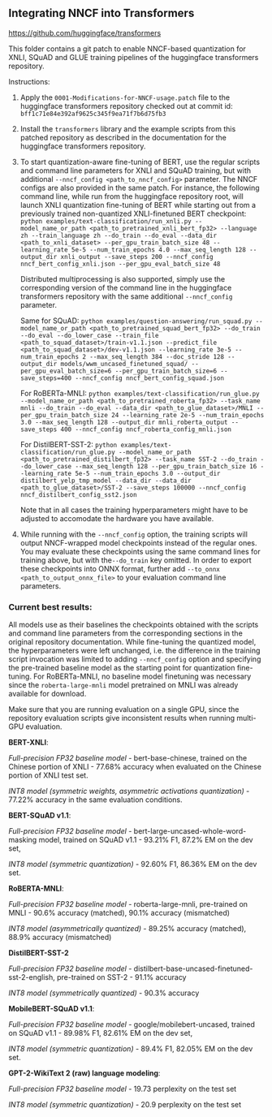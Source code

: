## Integrating NNCF into Transformers
https://github.com/huggingface/transformers

This folder contains a git patch to enable NNCF-based quantization for XNLI, SQuAD and GLUE training pipelines of the huggingface transformers repository. 

Instructions:
1. Apply the `0001-Modifications-for-NNCF-usage.patch` file to the huggingface transformers repository checked out at commit id: `bff1c71e84e392af9625c345f9ea71f7b6d75fb3`

2. Install the `transformers` library and the example scripts from this patched repository as described in the documentation for the huggingface transformers repository.

3. To start quantization-aware fine-tuning of BERT, use the regular scripts and command line parameters for XNLI and SQuAD training, but with additional `--nncf_config <path_to_nncf_config>` parameter. 
The NNCF configs are also provided in the same patch. 
For instance, the following command line, while run from the huggingface repository root, will launch XNLI quantization fine-tuning of BERT while starting out from a previously trained non-quantized XNLI-finetuned BERT checkpoint:
`python examples/text-classification/run_xnli.py --model_name_or_path <path_to_pretrained_xnli_bert_fp32> --language zh --train_language zh --do_train --do_eval --data_dir <path_to_xnli_dataset> --per_gpu_train_batch_size 48 --learning_rate 5e-5 --num_train_epochs 4.0 --max_seq_length 128 --output_dir xnli_output --save_steps 200 --nncf_config nncf_bert_config_xnli.json --per_gpu_eval_batch_size 48`

    Distributed multiprocessing is also supported, simply use the corresponding version of the command line in the huggingface transformers repository with the same additional `--nncf_config` parameter.

    Same for SQuAD:
    `python examples/question-answering/run_squad.py --model_name_or_path <path_to_pretrained_squad_bert_fp32> --do_train --do_eval --do_lower_case --train_file <path_to_squad_dataset>/train-v1.1.json --predict_file <path_to_squad_dataset>/dev-v1.1.json --learning_rate 3e-5 --num_train_epochs 2 --max_seq_length 384 --doc_stride 128 --output_dir models/wwm_uncased_finetuned_squad/ --per_gpu_eval_batch_size=6 --per_gpu_train_batch_size=6 --save_steps=400 --nncf_config nncf_bert_config_squad.json`

    For RoBERTa-MNLI:
    `python examples/text-classification/run_glue.py --model_name_or_path <path_to_pretrained_roberta_fp32> --task_name mnli --do_train --do_eval --data_dir <path_to_glue_dataset>/MNLI --per_gpu_train_batch_size 24 --learning_rate 2e-5 --num_train_epochs 3.0 --max_seq_length 128 --output_dir mnli_roberta_output --save_steps 400 --nncf_config nncf_roberta_config_mnli.json`
    
    For DistilBERT-SST-2:
    `python examples/text-classification/run_glue.py --model_name_or_path <path_to_pretrained_distilbert_fp32> --task_name SST-2 --do_train --do_lower_case --max_seq_length 128 --per_gpu_train_batch_size 16 --learning_rate 5e-5 --num_train_epochs 3.0 --output_dir distilbert_yelp_tmp_model --data_dir --data_dir <path_to_glue_dataset>/SST-2 --save_steps 100000 --nncf_config nncf_distilbert_config_sst2.json`

    Note that in all cases the training hyperparameters might have to be adjusted to accomodate the hardware you have available.

4. While running with the `--nncf_config` option, the training scripts will output NNCF-wrapped model checkpoints instead of the regular ones. You may evaluate these checkpoints using the same command lines for training above, but with the`--do_train` key omitted. In order to export these checkpoints into ONNX format, further add `--to_onnx <path_to_output_onnx_file>` to your evaluation command line parameters.

### Current best results:

All models use as their baselines the checkpoints obtained with the scripts and command line parameters from the corresponding sections in the original repository documentation. While fine-tuning the quantized model, the hyperparameters were left unchanged, i.e. the difference in the training script invocation was limited to adding `--nncf_config` option and specifying the pre-trained baseline model as the starting point for quantization fine-tuning. For RoBERTa-MNLI, no baseline model finetuning was necessary since the `roberta-large-mnli` model pretrained on MNLI was already available for download.

Make sure that you are running evaluation on a single GPU, since the repository evaluation scripts give inconsistent results when running multi-GPU evaluation.

**BERT-XNLI**:

_Full-precision FP32 baseline model_ - bert-base-chinese, trained on the Chinese portion of XNLI - 77.68% accuracy when evaluated on the Chinese portion of XNLI test set.

_INT8 model (symmetric weights, asymmetric activations quantization)_ - 77.22% accuracy in the same evaluation conditions.


**BERT-SQuAD v1.1**:

_Full-precision FP32 baseline model_ - bert-large-uncased-whole-word-masking model, trained on SQuAD v1.1 - 93.21% F1, 87.2% EM on the dev set,

_INT8 model (symmetric quantization)_ - 92.60% F1, 86.36% EM on the dev set.


**RoBERTA-MNLI**:

_Full-precision FP32 baseline model_ - roberta-large-mnli, pre-trained on MNLI - 90.6% accuracy (matched), 90.1% accuracy (mismatched)

_INT8 model (asymmetrically quantized)_ - 89.25% accuracy (matched), 88.9% accuracy (mismatched)


**DistilBERT-SST-2**

_Full-precision FP32 baseline model_ - distilbert-base-uncased-finetuned-sst-2-english, pre-trained on SST-2 - 91.1% accuracy

_INT8 model (symmetrically quantized)_ - 90.3% accuracy

**MobileBERT-SQuAD v1.1**:

_Full-precision FP32 baseline model_ - google/mobilebert-uncased, trained on SQuAD v1.1 - 89.98% F1, 82.61% EM on the dev set,

_INT8 model (symmetric quantization)_ - 89.4% F1, 82.05% EM on the dev set.

**GPT-2-WikiText 2 (raw) language modeling**:

_Full-precision FP32 baseline model_ - 19.73 perplexity on the test set

_INT8 model (symmetric quantization)_ - 20.9 perplexity on the test set
